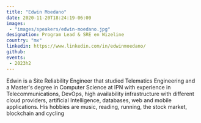 ```yaml
---
title: "Edwin Moedano"
date: 2020-11-20T18:24:19-06:00
images:
 - "images/speakers/edwin-moedano.jpg"
designation: Program Lead & SRE en Wizeline
country: "mx"
linkedin: https://www.linkedin.com/in/edwinmoedano/
github: 
events:
 - 2023h2
---
```


Edwin is a Site Reliability Engineer that studied Telematics Engineering and a Master's degree in Computer Science at IPN with experience in Telecommunications, DevOps, high availability infrastructure with different cloud providers, artificial Intelligence, databases, web and mobile applications. His hobbies are music, reading, running, the stock market, blockchain and cycling
